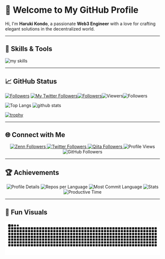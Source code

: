 # 🌟 Welcome to My GitHub Profile

Hi, I'm **Haruki Kondo**, a passionate **Web3 Engineer** with a love for crafting elegant solutions in the decentralized world.

---

## 🚀 Skills & Tools
<img alt="my skills" src="https://skillicons.dev/icons?theme=light&perline=8&i=ts,js,html,css,jquery,nodejs,react,nextjs,vue,tailwind,vite,webpack,firebase,vercel,netlify,aws,git,github,githubactions,figma,wasm,androidstudio,bootstrap,discord,docker,eclipse,flutter,go,graphql,kotlin,instagram,jenkins,linkedin,linux,md,matlab,materialui,maven,postgres,rust,solidity,spring,svelte,swift,tensorflow,twitter,vscode,ipfs,qt,supabase" />

---

## 📈 GitHub Status
[![Followers](https://badgen.org/img/zenn/mashharuki/followers?style=flat)](https://zenn.dev/mashharuki) [![My Twitter Followers](https://badgen.net/twitter/follow/HARUKI05758694)](https://twitter.com/HARUKI05758694)[![Followers](https://badgen.org/img/qiita/mashharuki/followers?style=plastic)](https://qiita.com/mashharuki)![Viewers](https://komarev.com/ghpvc/?username=mashharuki)![Followers](https://img.shields.io/github/followers/mashharuki?label=follow&logo=github&style=flat)

<p align="left"> 
  <img alt="Top Langs" height="150px" src="https://github-readme-stats.vercel.app/api/top-langs/?username=mashharuki&layout=compact&show_icons=true" />
  <img alt="github stats" height="150px" src="https://github-readme-stats.vercel.app/api?username=mashharuki" />
</p>

[![trophy](https://github-profile-trophy.vercel.app/?username=mashharuki&margin-w=5)](https://github.com/mashharuki/)

---

## 🌐 Connect with Me

<p align="center">
  <a href="https://zenn.dev/mashharuki">
    <img src="https://badgen.org/img/zenn/mashharuki/followers?style=flat" alt="Zenn Followers" />
  </a>
  <a href="https://twitter.com/HARUKI05758694">
    <img src="https://badgen.net/twitter/follow/HARUKI05758694" alt="Twitter Followers" />
  </a>
  <a href="https://qiita.com/mashharuki">
    <img src="https://badgen.org/img/qiita/mashharuki/followers?style=plastic" alt="Qiita Followers" />
  </a>
  <img src="https://komarev.com/ghpvc/?username=mashharuki&color=blue" alt="Profile Views" />
  <img src="https://img.shields.io/github/followers/mashharuki?label=follow&logo=github&style=flat" alt="GitHub Followers" />
</p>

---

## 🏆 Achievements

<p align="center">
  <img src="http://github-profile-summary-cards.vercel.app/api/cards/profile-details?username=mashharuki&theme=radical" alt="Profile Details" />
  <img src="http://github-profile-summary-cards.vercel.app/api/cards/repos-per-language?username=mashharuki&theme=radical" alt="Repos per Language" />
  <img src="http://github-profile-summary-cards.vercel.app/api/cards/most-commit-language?username=mashharuki&theme=radical" alt="Most Commit Language" />
  <img src="http://github-profile-summary-cards.vercel.app/api/cards/stats?username=mashharuki&theme=radical" alt="Stats" />
  <img src="http://github-profile-summary-cards.vercel.app/api/cards/productive-time?username=mashharuki&theme=radical&utcOffset=9" alt="Productive Time" />
</p>

---

## 🐍 Fun Visuals
<p align="center">
  <picture>
    <source media="(prefers-color-scheme: dark)" srcset="https://raw.githubusercontent.com/mashharuki/mashharuki/snek/snek-dark.svg" />
    <source media="(prefers-color-scheme: light)" srcset="https://raw.githubusercontent.com/mashharuki/mashharuki/snek/snek-light.svg" />
    <img alt="Snek Animation" src="https://raw.githubusercontent.com/mashharuki/mashharuki/snek/snek-light.svg" />
  </picture>
</p>
